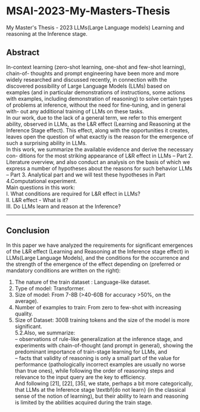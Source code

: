 # MSAI-2023-My-Masters-Thesis
My Master's Thesis - 2023 LLMs(Large Language models) Learning and reasoning at the Inference stage.

## Abstract  

In-context learning (zero-shot learning, one-shot and few-shot learning), chain-of-
thoughts and prompt engineering have been more and more widely researched and
discussed recently, in connection with the discovered possibility of Large Language
Models (LLMs) based on examples (and in particular demonstrations of instructions,
some actions with examples, including demonstration of reasoning) to solve certain
types of problems at inference, without the need for fine-tuning, and in general with-
out any additional training of LLMs on these tasks.  
In our work, due to the lack of a general term, we refer to this emergent ability,
observed in LLMs, as the L&R effect (Learning and Reasoning at the Inference
Stage effect). This effect, along with the opportunities it creates, leaves open the
question of what exactly is the reason for the emergence of such a surprising ability
in LLMs.  
In this work, we summarize the available evidence and derive the necessary con-
ditions for the most striking appearance of L&R effect in LLMs – Part 2. Literature
overview, and also conduct an analysis on the basis of which we express a number of
hypotheses about the reasons for such behavior LLMs – Part 3. Analytical part and
we will test these hypotheses in Part 4.Computational experiment.  
Main questions in this work:  
I. What conditions are required for L&R effect in LLMs?  
II. L&R effect - What is it?  
III. Do LLMs learn and reason at the Inference?  


---
## Conclusion

In this paper we have analyzed the requirements for significant emergences
of the L&R effect (Learning and Reasoning at the Inference stage effect)
in LLMs(Large Language Models), and the conditions for the occurrence and the
strength of the emergence of the effect depending on (preferred or mandatory
conditions are written on the right):  
1. The nature of the train dataset : Language-like dataset.  
2. Type of model: Transformer.  
3. Size of model: From 7-8B (>40-60B for accuracy >50%, on the average).  
4. Number of examples to train: From zero to few-shot with increasing quality.  
5. Size of Dataset: 300B training tokens and the size of the model is more
significant.  
5.2.Also, we summarize:  
– observations of rule-like generalization at the inference stage, and experiments
with chain-of-thought (and prompt in general), showing the predominant
importance of train-stage learning for LLMs, and  
– facts that validity of reasoning is only a small part of the value for performance
(pathologically incorrect examples are usually no worse than true ones),
while following the order of reasoning steps and relevance to the input query are
the key to efficiency.  
And following [21], [22], [35], we state, perhaps a bit more categorically, that
LLMs at the Inference stage \textbf{do not learn} (in the classical sense of the notion
of learning), but their ability to learn and reasoning is limited by the abilities
acquired during the train stage.  